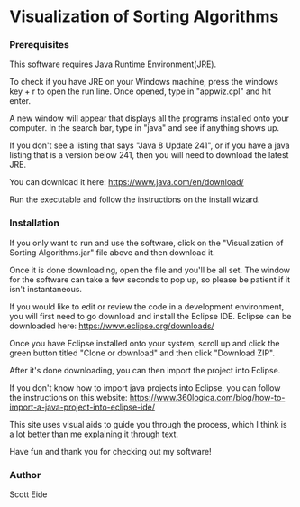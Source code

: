# Visualization of Sorting Algorithms

### Prerequisites

This software requires Java Runtime Environment(JRE).  
  
To check if you have JRE on your Windows machine, press the windows key + r to open the run line.  Once opened, type in "appwiz.cpl" and hit enter.  
  
A new window will appear that displays all the programs installed onto your computer. In the search bar, type in "java" and see if anything shows up.  
  
If you don't see a listing that says "Java 8 Update 241", or if you have a java listing that is a version below 241, then you will need to download the latest JRE.  
  
You can download it here: https://www.java.com/en/download/  
  
Run the executable and follow the instructions on the install wizard.

### Installation

If you only want to run and use the software, click on the "Visualization of Sorting Algorithms.jar" file above and then download it.  
  
Once it is done downloading, open the file and you'll be all set. The window for the software can take a few seconds to pop up, so please be patient if it isn't instantaneous.  
  
  
  
If you would like to edit or review the code in a development environment, you will first need to go download and install the Eclipse IDE.
Eclipse can be downloaded here: https://www.eclipse.org/downloads/  
  
Once you have Eclipse installed onto your system, scroll up and click the green button titled "Clone or download" and then click "Download ZIP".  
  
After it's done downloading, you can then import the project into Eclipse.  
  
If you don't know how to import java projects into Eclipse, you can follow the instructions on this website: https://www.360logica.com/blog/how-to-import-a-java-project-into-eclipse-ide/  
  
This site uses visual aids to guide you through the process, which I think is a lot better than me explaining it through text.  
  
Have fun and thank you for checking out my software!

### Author
Scott Eide